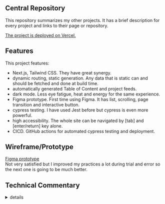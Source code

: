 ## Central Repository

This repository summarizes my other projects. It has a brief description for every project and links
to their page or repository.

[The project is deployed on Vercel.](https://central-repository.vercel.app/)

## Features

This project features:
- Next.js, Tailwind CSS. They have great synergy.
- dynamic routing, static generation. Any data that is static can and should be fetched and done at build time.
- automatically generated Table of Content and project feeds.
- dark mode. Less eye fatigue, heat and energy for the same experience.
- Figma prototype. First time using Figma. It has list, scrolling, page transition and interactive button.
- cypress testing. I have used Jest before but cypress is even more powerful.
- high accessibility. The whole site can be navigated by [tab] and [enter/return] key alone.
- CICD. GitHub actions for automated cypress testing and deployment.

## Wireframe/Prototype

[Figma prototype](https://www.figma.com/proto/AIaNib5prSUpq8ATRSzYtx/repository-web-app?node-id=1%3A2&scaling=scale-down&page-id=0%3A1&starting-point-node-id=1%3A2&show-proto-sidebar=1)<br />
Not very satisfied but I improved my practices a lot during trial and error so the next one is going to be much better.

## Technical Commentary
<details close>
<summary>details</summary>
<ul>
    <li>
        This time I used another CSS framework (Tailwind). I have noticed the biggest advantage of using a CSS framework is not because it can accomplish more than vanilla CSS, but to enforce a particular practice and styling so that the code can be understood by someone who has not
        worked on it. This is not quite relevant here but it is definitely a great plus in collaboration or real workplace.
    </li>
    <li>
        during the implementation of dark mode I switched from using hooks, to localStorage, and finally to context at a top-level component. It ought to be site-wide even when local storage is not allowed. Then, I refactored it multiple times, it is not difficult to implement dark mode, but to keep it maintainable without transversing the whole tree takes some work.
    </li>
    <li>
        pre-rendering done. I can see that this feature is going to be decisive for large sites that depends on a lot of API.
    </li>
    <li>
        There seems to be a lot of directories for quite a simple app, but I want to keep this scalable.
        I know from first-hand experience that as an app grows, it becomes more and more difficult to move and modify files without breaking things.
    </li>
    <li>
        set up CICD for the first time. With a few lines of code I can test the website on multiple OS and browser.
    </li>
</ul>
</details>
